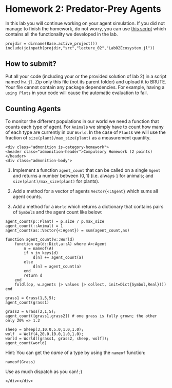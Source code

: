 # Homework 2: Predator-Prey Agents

In this lab you will continue working on your agent simulation. If you did not
manage to finish the homework, do not worry, you can use [this
script](https://github.com/JuliaTeachingCTU/Scientific-Programming-in-Julia/blob/master/docs/src/lecture_02/Lab02Ecosystem.jl)
which contains all the functionality we developed in the lab.
```@setup hw02
projdir = dirname(Base.active_project())
include(joinpath(projdir,"src","lecture_02","Lab02Ecosystem.jl"))
```

## How to submit?

Put all your code (including your or the provided solution of lab 2) in a script
named `hw.jl`.  Zip only this file (not its parent folder) and upload it to
BRUTE. Your file cannot contain any package dependencies.  For example, having a
`using Plots` in your code will cause the automatic evaluation to fail.



## Counting Agents

To monitor the different populations in our world we need a function that
counts each type of agent. For `Animal`s we simply have to count how
many of each type are currently in our `World`. In the case of `Plant`s
we will use the fraction of `size(plant)/max_size(plant)` as a measurement
quantity.

```@raw html
<div class="admonition is-category-homework">
<header class="admonition-header">Compulsory Homework (2 points)</header>
<div class="admonition-body">
```
1. Implement a function `agent_count` that can be called on a single
   `Agent` and returns a number between $(0,1)$ (i.e. always `1` for animals;
   and `size(plant)/max_size(plant)` for plants).

2. Add a method for a vector of agents `Vector{<:Agent}` which sums all
   agent counts.

3. Add a method for a `World` which returns a dictionary
   that contains pairs of `Symbol`s and the agent count like below:

```@setup hw02
agent_count(p::Plant) = p.size / p.max_size
agent_count(::Animal) = 1
agent_count(as::Vector{<:Agent}) = sum(agent_count,as)

function agent_count(w::World)
    function op(d::Dict,a::A) where A<:Agent
        n = nameof(A)
        if n in keys(d)
            d[n] += agent_count(a)
        else
            d[n] = agent_count(a)
        end
        return d
    end
    foldl(op, w.agents |> values |> collect, init=Dict{Symbol,Real}())
end
```

```@repl hw02
grass1 = Grass(1,5,5);
agent_count(grass1)

grass2 = Grass(2,1,5);
agent_count([grass1,grass2]) # one grass is fully grown; the other only 20% => 1.2

sheep = Sheep(3,10.0,5.0,1.0,1.0);
wolf  = Wolf(4,20.0,10.0,1.0,1.0);
world = World([grass1, grass2, sheep, wolf]);
agent_count(world)
```

Hint: You can get the *name* of a type by using the `nameof` function:
```@repl hw02
nameof(Grass)
```
Use as much dispatch as you can! ;)
```@raw html
</div></div>
```
